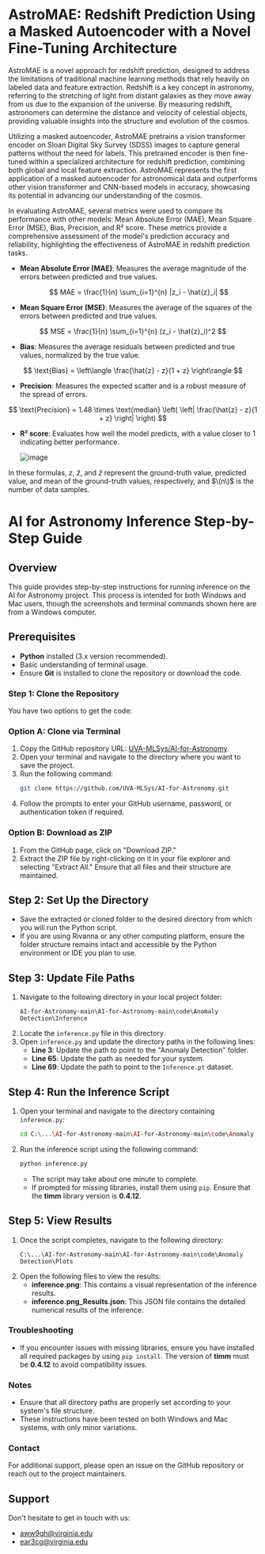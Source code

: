 
# AstroMAE: Redshift Prediction Using a Masked Autoencoder with a Novel Fine-Tuning Architecture

AstroMAE is a novel approach for redshift prediction, designed to address the limitations of traditional machine learning methods that rely heavily on labeled data and feature extraction. Redshift is a key concept in astronomy, referring to the stretching of light from distant galaxies as they move away from us due to the expansion of the universe. By measuring redshift, astronomers can determine the distance and velocity of celestial objects, providing valuable insights into the structure and evolution of the cosmos.

Utilizing a masked autoencoder, AstroMAE pretrains a vision transformer encoder on Sloan Digital Sky Survey (SDSS) images to capture general patterns without the need for labels. This pretrained encoder is then fine-tuned within a specialized architecture for redshift prediction, combining both global and local feature extraction. AstroMAE represents the first application of a masked autoencoder for astronomical data and outperforms other vision transformer and CNN-based models in accuracy, showcasing its potential in advancing our understanding of the cosmos.

In evaluating AstroMAE, several metrics were used to compare its performance with other models: Mean Absolute Error (MAE), Mean Square Error (MSE), Bias, Precision, and R² score. These metrics provide a comprehensive assessment of the model's prediction accuracy and reliability, highlighting the effectiveness of AstroMAE in redshift prediction tasks.

- **Mean Absolute Error (MAE)**: Measures the average magnitude of the errors between predicted and true values.
  
  $$
  MAE = \frac{1}{n} \sum_{i=1}^{n} |z_i - \hat{z}_i|
  $$

- **Mean Square Error (MSE)**: Measures the average of the squares of the errors between predicted and true values.
  
$$
MSE = \frac{1}{n} \sum_{i=1}^{n} (z_i - \hat{z}_i)^2
$$

- **Bias**: Measures the average residuals between predicted and true values, normalized by the true value.
  
$$
\text{Bias} = \left\langle \frac{\hat{z} - z}{1 + z} \right\rangle
$$

- **Precision**: Measures the expected scatter and is a robust measure of the spread of errors.
  
$$
\text{Precision} = 1.48 \times \text{median} \left( \left| \frac{\hat{z} - z}{1 + z} \right| \right)
$$

- **R² score**: Evaluates how well the model predicts, with a value closer to 1 indicating better performance.
 
  ![image](https://github.com/user-attachments/assets/9c1391d7-cc7c-4ee8-af7d-f0b7a5c4cdab)


In these formulas, $z$, $\hat{z}$, and $\bar{z}$ represent the ground-truth value, predicted value, and mean of the ground-truth values, respectively, and $\(n\)$ is the number of data samples.

# AI for Astronomy Inference Step-by-Step Guide

## Overview

This guide provides step-by-step instructions for running inference on the AI for Astronomy project. This process is intended for both Windows and Mac users, though the screenshots and terminal commands shown here are from a Windows computer.

## Prerequisites

- **Python** installed (3.x version recommended).
- Basic understanding of terminal usage.
- Ensure **Git** is installed to clone the repository or download the code.

### Step 1: Clone the Repository

You have two options to get the code:

### Option A: Clone via Terminal

1. Copy the GitHub repository URL: [UVA-MLSys/AI-for-Astronomy](https://github.com/UVA-MLSys/AI-for-Astronomy).
2. Open your terminal and navigate to the directory where you want to save the project.
3. Run the following command:
   ```sh
   git clone https://github.com/UVA-MLSys/AI-for-Astronomy.git
   ```
4. Follow the prompts to enter your GitHub username, password, or authentication token if required.

### Option B: Download as ZIP

1. From the GitHub page, click on "Download ZIP."
2. Extract the ZIP file by right-clicking on it in your file explorer and selecting "Extract All." Ensure that all files and their structure are maintained.

## Step 2: Set Up the Directory

- Save the extracted or cloned folder to the desired directory from which you will run the Python script.
- If you are using Rivanna or any other computing platform, ensure the folder structure remains intact and accessible by the Python environment or IDE you plan to use.

## Step 3: Update File Paths

1. Navigate to the following directory in your local project folder:
   ```
   AI-for-Astronomy-main\AI-for-Astronomy-main\code\Anomaly Detection\Inference
   ```
2. Locate the `inference.py` file in this directory.
3. Open `inference.py` and update the directory paths in the following lines:
   - **Line 3**: Update the path to point to the "Anomaly Detection" folder.
   - **Line 65**: Update the path as needed for your system.
   - **Line 69**: Update the path to point to the `Inference.pt` dataset.

## Step 4: Run the Inference Script

1. Open your terminal and navigate to the directory containing `inference.py`:
   ```sh
   cd C:\...\AI-for-Astronomy-main\AI-for-Astronomy-main\code\Anomaly Detection\Inference
   ```
2. Run the inference script using the following command:
   ```sh
   python inference.py
   ```
   - The script may take about one minute to complete.
   - If prompted for missing libraries, install them using `pip`. Ensure that the **timm** library version is **0.4.12**.

## Step 5: View Results

1. Once the script completes, navigate to the following directory:
   ```
   C:\...\AI-for-Astronomy-main\AI-for-Astronomy-main\code\Anomaly Detection\Plots
   ```
2. Open the following files to view the results:
   - **inference.png**: This contains a visual representation of the inference results.
   - **inference.png_Results.json**: This JSON file contains the detailed numerical results of the inference.

### Troubleshooting

- If you encounter issues with missing libraries, ensure you have installed all required packages by using `pip install`. The version of **timm** must be **0.4.12** to avoid compatibility issues.

### Notes

- Ensure that all directory paths are properly set according to your system's file structure.
- These instructions have been tested on both Windows and Mac systems, with only minor variations.

### Contact

For additional support, please open an issue on the GitHub repository or reach out to the project maintainers.


## Support

Don't hesitate to get in touch with us:

- aww9gh@virginia.edu
- ear3cg@virginia.edu
